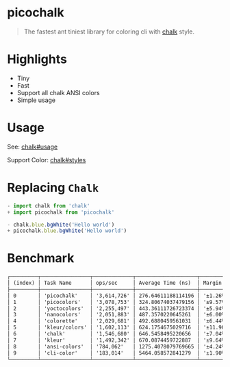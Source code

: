 # picochalk

> The fastest ant tiniest library for coloring cli with [chalk](https://github.com/chalk/chalk) style.

# Highlights

- Tiny
- Fast
- Support all chalk ANSI colors
- Simple usage

# Usage

See: [chalk#usage](https://github.com/chalk/chalk?tab=readme-ov-file#usage)

Support Color: [chalk#styles](https://github.com/chalk/chalk?tab=readme-ov-file#styles)

# Replacing `Chalk`

```js
- import chalk from 'chalk'
+ import picochalk from 'picochalk'

- chalk.blue.bgWhite('Hello world')
+ picochalk.blue.bgWhite('Hello world')
```

# Benchmark

```txt
┌─────────┬────────────────┬─────────────┬────────────────────┬───────────┬─────────┐
│ (index) │ Task Name      │ ops/sec     │ Average Time (ns)  │ Margin    │ Samples │
├─────────┼────────────────┼─────────────┼────────────────────┼───────────┼─────────┤
│ 0       │ 'picochalk'    │ '3,614,726' │ 276.64611188114196 │ '±1.26%'  │ 361473  │
│ 1       │ 'picocolors'   │ '3,078,753' │ 324.80674037479156 │ '±9.57%'  │ 307876  │
│ 2       │ 'yoctocolors'  │ '2,255,497' │ 443.36111726723374 │ '±5.94%'  │ 225550  │
│ 3       │ 'nanocolors'   │ '2,051,883' │ 487.3570220645261  │ '±6.00%'  │ 205189  │
│ 4       │ 'colorette'    │ '2,029,681' │ 492.6880459561031  │ '±6.44%'  │ 202969  │
│ 5       │ 'kleur/colors' │ '1,602,113' │ 624.1754675029716  │ '±11.96%' │ 160212  │
│ 6       │ 'chalk'        │ '1,546,680' │ 646.5458495220656  │ '±7.04%'  │ 154669  │
│ 7       │ 'kleur'        │ '1,492,342' │ 670.0874459722887  │ '±9.64%'  │ 149235  │
│ 8       │ 'ansi-colors'  │ '784,062'   │ 1275.4078079769665 │ '±4.24%'  │ 78407   │
│ 9       │ 'cli-color'    │ '183,014'   │ 5464.058572841279  │ '±1.90%'  │ 18302   │
└─────────┴────────────────┴─────────────┴────────────────────┴───────────┴─────────┘
```
